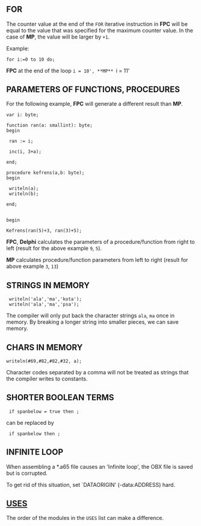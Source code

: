 #

## FOR

The counter value at the end of the `FOR` iterative instruction in **FPC** will be equal to the value that was specified for the maximum counter value. In the case of **MP**, the value will be larger by `+1`.

Example:
```delphi
for i:=0 to 10 do;
```

**FPC** at the end of the loop `i = 10', **MP** `i = 11'


## PARAMETERS OF FUNCTIONS, PROCEDURES

For the following example, **FPC** will generate a different result than **MP**.

```delphi
var i: byte;

function ran(a: smallint): byte;
begin

 ran := i;

 inc(i, 3+a);

end;

procedure kefrens(a,b: byte);
begin

 writeln(a);
 writeln(b);

end;


begin

Kefrens(ran(5)+3, ran(3)+5);
```

**FPC**, **Delphi** calculates the parameters of a procedure/function from right to left (result for the above example `9`, `5`).

**MP** calculates procedure/function parameters from left to right (result for above example `3`, `13`)


## STRINGS IN MEMORY

```delphi
 writeln('ala','ma','kota');
 writeln('ala','ma','psa');
```

The compiler will only put back the character strings `ala`, `ma` once in memory. By breaking a longer string into smaller pieces, we can save memory.


## CHARS IN MEMORY

```delphi
writeln(#69,#82,#82,#32, a);
```

Character codes separated by a comma will not be treated as strings that the compiler writes to constants.


## SHORTER BOOLEAN TERMS

```delphi
 if spanbelow = true then ;
```

can be replaced by

```delphi
 if spanbelow then ;
```

## INFINITE LOOP

When assembling a *.a65 file causes an 'Infinite loop', the OBX file is saved but is corrupted.

To get rid of this situation, set `DATAORIGIN' (-data:ADDRESS) hard.

## [USES](../moduly/#uses)

The order of the modules in the `USES` list can make a difference.
